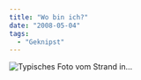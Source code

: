 ```yaml
---
title: "Wo bin ich?"
date: "2008-05-04"
tags:
  - "Geknipst"
---
```


![Typisches Foto vom Strand in…](/images/codecandies/20080504-151956-1.jpg)

